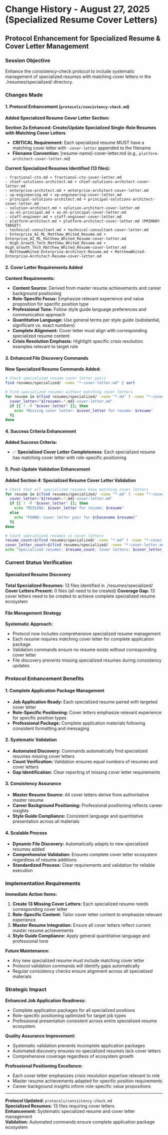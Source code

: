 # Change History - August 27, 2025 (Specialized Resume Cover Letters)
## Protocol Enhancement for Specialized Resume & Cover Letter Management

### Session Objective
Enhance the consistency-check protocol to include systematic management of specialized resumes with matching cover letters in the ./resumes/specialized/ directory.

### Changes Made

#### 1. Protocol Enhancement (`protocols/consistency-check.md`)
**Added Specialized Resume Cover Letter Section:**

**Section 2a Enhanced: Create/Update Specialized Single-Role Resumes with Matching Cover Letters**
- **CRITICAL Requirement:** Each specialized resume MUST have a matching cover letter with `-cover-letter` appended to the filename
- **Filename Convention:** [resume-name]-cover-letter.md (e.g., `platform-architect-cover-letter.md`)

**Current Specialized Resumes Identified (13 files):**
```
- fractional-cto.md + fractional-cto-cover-letter.md
- chief-solutions-architect.md + chief-solutions-architect-cover-letter.md
- enterprise-architect.md + enterprise-architect-cover-letter.md
- vp-engineering.md + vp-engineering-cover-letter.md
- principal-solutions-architect.md + principal-solutions-architect-cover-letter.md
- solution-architect.md + solution-architect-cover-letter.md
- ai-ml-principal.md + ai-ml-principal-cover-letter.md
- staff-engineer.md + staff-engineer-cover-letter.md
- platform-architect.md + platform-architect-cover-letter.md (PRIMARY TARGET)
- technical-consultant.md + technical-consultant-cover-letter.md
- Enterprise_AI_ML_Matthew_Whited_Resume.md + Enterprise_AI_ML_Matthew_Whited_Resume-cover-letter.md
- High_Growth_Tech_Matthew_Whited_Resume.md + High_Growth_Tech_Matthew_Whited_Resume-cover-letter.md
- MatthewWhited-Enterprise-Architect-Resume.md + MatthewWhited-Enterprise-Architect-Resume-cover-letter.md
```

#### 2. Cover Letter Requirements Added
**Content Requirements:**
- **Content Source:** Derived from master resume achievements and career background positioning
- **Role-Specific Focus:** Emphasize relevant experience and value proposition for specific position type
- **Professional Tone:** Follow style guide language preferences and communication approach
- **Quantitative Language:** Use general terms per style guide (substantial, significant vs. exact numbers)
- **Complete Alignment:** Cover letter must align with corresponding specialized resume content
- **Crisis Resolution Emphasis:** Highlight specific crisis resolution examples relevant to target role

#### 3. Enhanced File Discovery Commands
**New Specialized Resume Commands Added:**
```bash
# Check specialized resume cover letter pairs
find resumes/specialized/ -name "*-cover-letter.md" | sort

# Find specialized resumes without matching cover letters
for resume in $(find resumes/specialized/ -name "*.md" ! -name "*-cover-letter.md"); do
  cover_letter="${resume%-*.md}-cover-letter.md"
  if [[ ! -f "$cover_letter" ]]; then
    echo "Missing cover letter: $cover_letter for resume: $resume"
  fi
done
```

#### 4. Success Criteria Enhancement
**Added Success Criteria:**
- ✅ **Specialized Cover Letter Completeness**: Each specialized resume has matching cover letter with role-specific positioning

#### 5. Post-Update Validation Enhancement
**Added Section 4: Specialized Resume Cover Letter Validation**
```bash
# Check that all specialized resumes have matching cover letters
for resume in $(find resumes/specialized/ -name "*.md" ! -name "*-cover-letter.md"); do
  cover_letter="${resume%-*.md}-cover-letter.md"
  if [[ ! -f "$cover_letter" ]]; then
    echo "MISSING: $cover_letter for resume: $resume"
  else
    echo "FOUND: Cover letter pair for $(basename $resume)"
  fi
done

# Count specialized resumes vs cover letters
resume_count=$(find resumes/specialized/ -name "*.md" ! -name "*-cover-letter.md" | wc -l)
cover_letter_count=$(find resumes/specialized/ -name "*-cover-letter.md" | wc -l)
echo "Specialized resumes: $resume_count, Cover letters: $cover_letter_count"
```

### Current Status Verification

#### Specialized Resume Discovery
**Total Specialized Resumes:** 13 files identified in ./resumes/specialized/
**Cover Letters Present:** 0 files (all need to be created)
**Coverage Gap:** 13 cover letters need to be created to achieve complete specialized resume ecosystem

#### File Management Strategy
**Systematic Approach:**
- Protocol now includes comprehensive specialized resume management
- Each resume requires matching cover letter for complete application package
- Validation commands ensure no resume exists without corresponding cover letter
- File discovery prevents missing specialized resumes during consistency updates

### Protocol Enhancement Benefits

#### 1. Complete Application Package Management
- **Job Application Ready:** Each specialized resume paired with targeted cover letter
- **Role-Specific Positioning:** Cover letters emphasize relevant experience for specific position types
- **Professional Package:** Complete application materials following consistent formatting and messaging

#### 2. Systematic Validation
- **Automated Discovery:** Commands automatically find specialized resumes missing cover letters
- **Count Verification:** Validation ensures equal numbers of resumes and cover letters
- **Gap Identification:** Clear reporting of missing cover letter requirements

#### 3. Consistency Assurance
- **Master Resume Source:** All cover letters derive from authoritative master resume
- **Career Background Positioning:** Professional positioning reflects career insights
- **Style Guide Compliance:** Consistent language and quantitative presentation across all materials

#### 4. Scalable Process
- **Dynamic File Discovery:** Automatically adapts to new specialized resumes added
- **Comprehensive Validation:** Ensures complete cover letter ecosystem regardless of resume additions
- **Standardized Process:** Clear requirements and validation for reliable execution

### Implementation Requirements

**Immediate Action Items:**
1. **Create 13 Missing Cover Letters:** Each specialized resume needs corresponding cover letter
2. **Role-Specific Content:** Tailor cover letter content to emphasize relevant experience
3. **Master Resume Integration:** Ensure all cover letters reflect current master resume achievements
4. **Style Guide Compliance:** Apply general quantitative language and professional tone

**Future Maintenance:**
- Any new specialized resume must include matching cover letter
- Protocol validation commands will identify gaps automatically
- Regular consistency checks ensure alignment across all specialized materials

### Strategic Impact

**Enhanced Job Application Readiness:**
- Complete application packages for all specialized positions
- Role-specific positioning optimized for target job types
- Professional presentation consistent across entire specialized resume ecosystem

**Quality Assurance Improvement:**
- Systematic validation prevents incomplete application packages
- Automated discovery ensures no specialized resumes lack cover letters
- Comprehensive coverage regardless of ecosystem growth

**Professional Positioning Excellence:**
- Each cover letter emphasizes crisis resolution expertise relevant to role
- Master resume achievements adapted for specific position requirements
- Career background insights inform role-specific value propositions

---
**Protocol Updated:** `protocols/consistency-check.md`  
**Specialized Resumes:** 13 files requiring cover letters  
**Enhancement:** Systematic specialized resume and cover letter management  
**Validation:** Automated commands ensure complete application package ecosystem